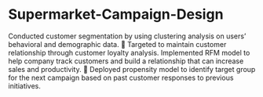 # Supermarket-Campaign-Design

Conducted customer segmentation by using clustering analysis on users’ behavioral and demographic data.
 Targeted to maintain customer relationship through customer loyalty analysis. Implemented RFM model to help company
track customers and build a relationship that can increase sales and productivity.
 Deployed propensity model to identify target group for the next campaign based on past customer responses to previous
initiatives.
